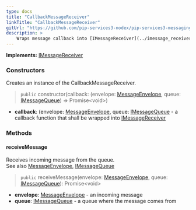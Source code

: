 ```yaml
---
type: docs
title: "CallbackMessageReceiver"
linkTitle: "CallbackMessageReceiver"
gitUrl: "https://github.com/pip-services3-nodex/pip-services3-messaging-nodex"
description: >
    Wraps message callback into [IMessageReceiver](../imessage_receiver)
---
```


**Implements:** [IMessageReceiver](../imessage_receiver)


### Constructors
Creates an instance of the CallbackMessageReceiver.

> `public` constructor(callback: (envelope: [MessageEnvelope](../message_envelope), queue: [IMessageQueue](../imessage_queue)) => Promise\<void\>) 

- **callback**: (envelope: [MessageEnvelope](../message_envelope), queue: [IMessageQueue](../imessage_queue) - a callback function that shall be wrapped into [IMessageReceiver](../imessage_receiver)

### Methods

#### receiveMessage
Receives incoming message from the queue.  
See also [MessageEnvelope](../message_envelope), [IMessageQueue](../imessage_queue)

> `public` receiveMessage(envelope: [MessageEnvelope](../message_envelope), queue: [IMessageQueue](../imessage_queue)): Promise\<void\>

- **envelope**: [MessageEnvelope](../message_envelope) - an incoming message
- **queue**: [IMessageQueue](../imessage_queue) - a queue where the message comes from